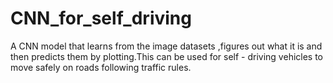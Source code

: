 # CNN_for_self_driving
A CNN model that learns from the image datasets ,figures out what it is and then predicts them by plotting.This can be used for self - driving vehicles to move safely on roads following traffic rules.
